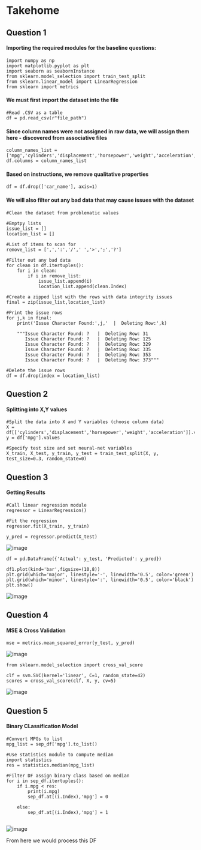 # Takehome

## Question 1 

#### Importing the required modules for the baseline questions:
```import pandas as pd 
import numpy as np  
import matplotlib.pyplot as plt 
import seaborn as seabornInstance 
from sklearn.model_selection import train_test_split  
from sklearn.linear_model import LinearRegression 
from sklearn import metrics 
```
#### We must first import the dataset into the file
```
#Read .CSV as a table
df = pd.read_csv(r"file_path")
```
#### Since column names were not assigned in raw data, we will assign them here - discovered from associative files
```
column_names_list = ['mpg','cylinders','displacement','horsepower','weight','acceleration','model_year','origin','car_name']
df.columns = column_names_list
```

#### Based on instructions, we remove qualitative properties
```
df = df.drop(['car_name'], axis=1)
```

#### We will also filter out any bad data that may cause issues with the dataset

```
#Clean the dataset from problematic values

#Emptpy lists
issue_list = []
location_list = []

#List of items to scan for
remove_list = [',',':','/',' ','>',';','?']

#Filter out any bad data
for clean in df.itertuples():   
    for i in clean:
        if i in remove_list:
            issue_list.append(i)
            location_list.append(clean.Index)
  
#Create a zipped list with the rows with data integrity issues            
final = zip(issue_list,location_list)

#Print the issue rows 
for j,k in final:
    print('Issue Character Found:',j,'  |  Deleting Row:',k)
    
    """Issue Character Found: ?   |  Deleting Row: 31
       Issue Character Found: ?   |  Deleting Row: 125
       Issue Character Found: ?   |  Deleting Row: 329
       Issue Character Found: ?   |  Deleting Row: 335
       Issue Character Found: ?   |  Deleting Row: 353
       Issue Character Found: ?   |  Deleting Row: 373"""

#Delete the issue rows
df = df.drop(index = location_list)
```

## Question 2

#### Splitting into X,Y values
```
#Split the data into X and Y variables (choose column data)
X = df[['cylinders','displacement','horsepower','weight','acceleration']].values
y = df['mpg'].values

#Specify test size and set neural-net variables
X_train, X_test, y_train, y_test = train_test_split(X, y, test_size=0.3, random_state=0)
```

## Question 3

#### Getting Results

```
#Call linear regression module
regressor = LinearRegression() 

#Fit the regression
regressor.fit(X_train, y_train)

y_pred = regressor.predict(X_test)
```

![image](https://user-images.githubusercontent.com/89386946/183564431-720ae0c8-cfb1-4fc3-b20c-a09c8ece0730.png)

```
df = pd.DataFrame({'Actual': y_test, 'Predicted': y_pred})

df1.plot(kind='bar',figsize=(10,8))
plt.grid(which='major', linestyle='-', linewidth='0.5', color='green')
plt.grid(which='minor', linestyle=':', linewidth='0.5', color='black')
plt.show()
```
![image](https://user-images.githubusercontent.com/89386946/183564296-f096206c-11ef-4c40-9794-bb68388cb241.png)


## Question 4
#### MSE & Cross Validation 

```
mse = metrics.mean_squared_error(y_test, y_pred)
```

![image](https://user-images.githubusercontent.com/89386946/183564197-ae0127c3-58ec-4c51-b90d-e0e5b924c37d.png)

```
from sklearn.model_selection import cross_val_score

clf = svm.SVC(kernel='linear', C=1, random_state=42)
scores = cross_val_score(clf, X, y, cv=5)

```
![image](https://user-images.githubusercontent.com/89386946/183563920-b6f85fac-4012-4f72-bf25-d3010ff0d7fc.png)


## Question 5
#### Binary CLassification Model

```
#Convert MPGs to list
mpg_list = sep_df['mpg'].to_list()

#Use statistics module to compute median
import statistics
res = statistics.median(mpg_list)

#Filter DF assign binary class based on median
for i in sep_df.itertuples():
    if i.mpg < res:
        print(i.mpg)
        sep_df.at[(i.Index),'mpg'] = 0
        
    else:
        sep_df.at[(i.Index),'mpg'] = 1
 

```
![image](https://user-images.githubusercontent.com/89386946/183563801-e6e9655c-2e75-4ce6-aeed-01cd1ed26171.png)



From here we would process this DF 
